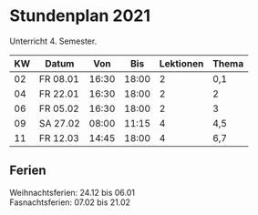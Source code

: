 # Stundenplan 2021

Unterricht 4. Semester.

|KW|Datum|Von|Bis|Lektionen|Thema|
|-|-|-|-|-|-|
|02|FR 08.01|16:30|18:00|2|0,1
|04|FR 22.01|16:30|18:00|2|2
|06|FR 05.02|16:30|18:00|2|3
|09|SA 27.02|08:00|11:15|4|4,5
|11|FR 12.03|14:45|18:00|4|6,7

## Ferien

Weihnachtsferien: 24.12 bis 06.01  
Fasnachtsferien: 07.02 bis 21.02  